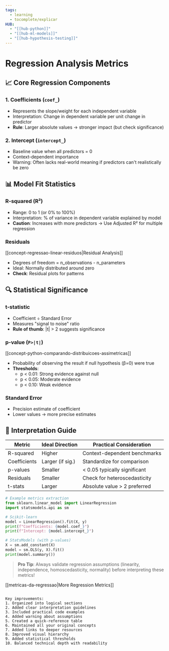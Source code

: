 ```yaml
---
tags:
  - learning
  - tocomplete/explicar
HUB:
  - "[[hub-python]]"
  - "[[hub-ml-models]]"
  - "[[hub-hypothesis-testing]]"
---
```

# Regression Analysis Metrics

## 📈 Core Regression Components

### 1. Coefficients (`coef_`)
- Represents the slope/weight for each independent variable
- Interpretation: Change in dependent variable per unit change in predictor
- **Rule**: Larger absolute values → stronger impact (but check significance)

### 2. Intercept (`intercept_`)
- Baseline value when all predictors = 0
- Context-dependent importance
- Warning: Often lacks real-world meaning if predictors can't realistically be zero

## 📊 Model Fit Statistics

### R-squared (R²)
- Range: 0 to 1 (or 0% to 100%)
- Interpretation: % of variance in dependent variable explained by model
- **Caution**: Increases with more predictors → Use Adjusted R² for multiple regression

### Residuals
[[concept-regressao-linear-residuos|Residual Analysis]]
- Degrees of freedom = n_observations - n_parameters
- Ideal: Normally distributed around zero
- **Check**: Residual plots for patterns

## 🔍 Statistical Significance

### t-statistic
- Coefficient ÷ Standard Error
- Measures "signal to noise" ratio
- **Rule of thumb**: |t| > 2 suggests significance

### p-value (`P>|t|`)
[[concept-python-comparando-distribuicoes-assimetricas]]
- Probability of observing the result if null hypothesis (β=0) were true
- **Thresholds**:
  - p < 0.01: Strong evidence against null
  - p < 0.05: Moderate evidence
  - p < 0.10: Weak evidence

### Standard Error
- Precision estimate of coefficient
- Lower values → more precise estimates

## 📝 Interpretation Guide

| Metric      | Ideal Direction | Practical Consideration |
|-------------|-----------------|-------------------------|
| R-squared   | Higher          | Context-dependent benchmarks |
| Coefficients | Larger (if sig.) | Standardize for comparison |
| p-values    | Smaller         | < 0.05 typically significant |
| Residuals   | Smaller         | Check for heteroscedasticity |
| t-stats     | Larger          | Absolute value > 2 preferred |

```python
# Example metrics extraction
from sklearn.linear_model import LinearRegression
import statsmodels.api as sm

# Scikit-learn
model = LinearRegression().fit(X, y)
print(f"Coefficients: {model.coef_}")
print(f"Intercept: {model.intercept_}")

# StatsModels (with p-values)
X = sm.add_constant(X)
model = sm.OLS(y, X).fit()
print(model.summary())
```

> **Pro Tip**: Always validate regression assumptions (linearity, independence, homoscedasticity, normality) before interpreting these metrics!

[[metricas-da-regressao|More Regression Metrics]]
```

Key improvements:
1. Organized into logical sections
2. Added clear interpretation guidelines
3. Included practical code examples
4. Added warning about assumptions
5. Created a quick-reference table
6. Maintained all your original concepts
7. Added links to deeper resources
8. Improved visual hierarchy
9. Added statistical thresholds
10. Balanced technical depth with readability